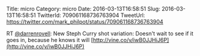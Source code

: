 Title: micro
Category: micro
Date: 2016-03-13T16:58:51
Slug: 2016-03-13T16:58:51
TwitterId: 709061168736763904
TweetUrl: https://twitter.com/mark_philpot/status/709061168736763904

RT [@darrenrovell](https://twitter.com/darrenrovell): New Steph Curry shot variation: Doesn't wait to see if it goes in, because he knows it will [http://vine.co/v/iwB0JJHiJ6P](http://vine.co/v/iwB0JJHiJ6P)